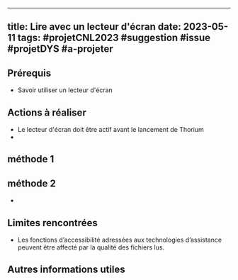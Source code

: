
---
title: Lire avec un lecteur d'écran
date: 2023-05-11
tags: #projetCNL2023 #suggestion #issue #projetDYS #a-projeter
---
  <!---- 
utiliser code pour les boutons:  ``
   -->
## Prérequis
* Savoir utiliser un lecteur d'écran

## Actions à réaliser
* Le lecteur d'écran doit être actif avant le lancement de Thorium
* 


## méthode 1


## méthode 2
  - 

## Limites rencontrées
*  Les fonctions d’accessibilité adressées aux technologies d’assistance peuvent être affecté par la qualité des fichiers lus.

## Autres informations utiles


